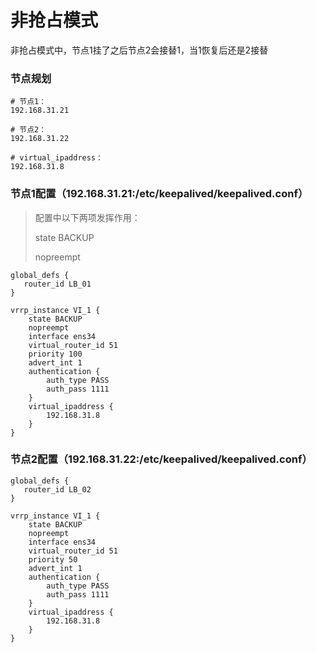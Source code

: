 # 非抢占模式

非抢占模式中，节点1挂了之后节点2会接替1，当1恢复后还是2接替

### 节点规划

```
# 节点1：
192.168.31.21

# 节点2：
192.168.31.22

# virtual_ipaddress：
192.168.31.8
```



### 节点1配置（192.168.31.21:/etc/keepalived/keepalived.conf）

> 配置中以下两项发挥作用：
>
> state BACKUP
>
> nopreempt

```keepalived
global_defs {
   router_id LB_01
}

vrrp_instance VI_1 {
    state BACKUP
    nopreempt
    interface ens34
    virtual_router_id 51
    priority 100
    advert_int 1
    authentication {
        auth_type PASS
        auth_pass 1111
    }
    virtual_ipaddress {
        192.168.31.8
    }
}
```



### 节点2配置（192.168.31.22:/etc/keepalived/keepalived.conf）

```keepalived
global_defs {
   router_id LB_02
}

vrrp_instance VI_1 {
    state BACKUP
    nopreempt
    interface ens34
    virtual_router_id 51
    priority 50
    advert_int 1
    authentication {
        auth_type PASS
        auth_pass 1111
    }
    virtual_ipaddress {
        192.168.31.8
    }
}
```

